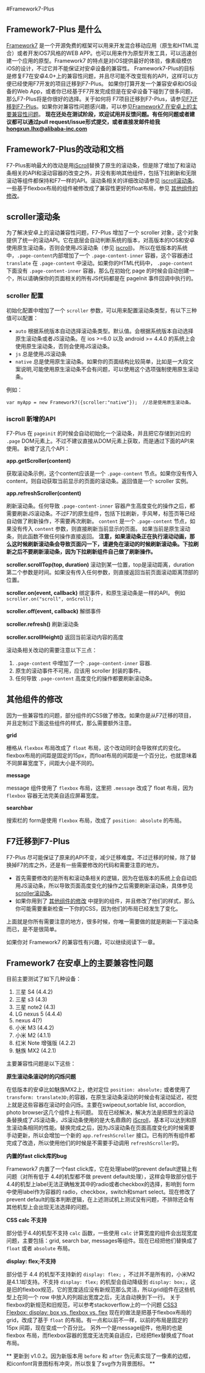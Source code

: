 #Framework7-Plus

## Framework7-Plus 是什么
[Framework7](http://framework7.taobao.org/) 是一个开源免费的框架可以用来开发混合移动应用（原生和HTML混合）或者开发iOS7风格的WEB APP。也可以用来作为原型开发工具，可以迅速创建一个应用的原型。Framework7 的特点是对iOS提供最好的体验，像素级模仿iOS的设计，不过它并不能保证对安卓设备的兼容性。
Framework7-Plus的目标是修复F7在安卓4.0+上的兼容性问题，并且尽可能不改变现有的API，这样可以方便已经使用F7开发的项目迁移到F7-Plus。
如果你打算开发一个兼容安卓和iOS设备的Web App，或者你已经基于F7开发完成但是在安卓设备下碰到了很多问题，那么F7-Plus将是你很好的选择。关于如何将 F7项目迁移到F7-Plus，请参见[F7迁移到F7-Plus](#transfer)。如果你对兼容性问题感兴趣，可以参见[Framework7 在安卓上的主要兼容性问题](#compitable)。
**现在还处在测试阶段，欢迎试用并反馈问题。有任何问题或者建议都可以通过pull request/issue形式提交，或者直接发邮件给我 hongxun.lhx@alibaba-inc.com**

## Framework7-Plus的改动和文档
F7-Plus影响最大的改动是用[iScroll](https://github.com/cubiq/iscroll)替换了原生的滚动条，但是除了增加了和滚动条相关的API和滚动容器的改变之外，并没有影响其他组件，包括下拉刷新和无限滚动等组件都保持和F7一样的API。滚动条相关的详细改动请参见 [iscroll滚动条](#iscroll)。
一些基于flexbox布局的组件被修改成了兼容性更好的float布局，参见 [其他组件的修改](#other-components)。

<a name='iscroll'></a>
## scroller滚动条
为了解决安卓上的滚动兼容性问题，F7-Plus 增加了一个 scroller 对象，这个对象提供了统一的滚动API。它在底层会自动判断系统的版本，对高版本的IOS和安卓使用原生滚动条，否则会使用JS滚动条（参见 [iscroll](https://github.com/cubiq/iscroll))。
所以在低版本的系统中，`.page-content`内部增加了一个 `.page-content-inner` 容器，这个容器通过 `translate` 在 `.page-content` 中滚动。如果你的HTML代码中， `.page-content` 下面没有 `.page-content-inner` 容器，那么在初始化 page 的时候会自动创建一个，所以请确保你的页面相关的所有JS代码都是在 pageInit 事件回调中执行的。

### scroller 配置
初始化配置中增加了一个 `scroller` 参数，可以用来配置滚动条类型，有以下三种值可以配置：

- `auto` 根据系统版本自动选择滚动条类型。默认值。会根据系统版本自动选择原生滚动条或者JS滚动条。在 ios >=6.0 以及 android >= 4.4.0 的系统上会使用原生滚动条，否则会使用JS滚动条。
- `js` 总是使用JS滚动条
- `native` 总是使用原生滚动条。如果你的页面结构比较简单，比如是一大段文案说明,可能使用原生滚动条不会有问题，可以使用这个选项强制使用原生滚动条。

例如：
```
var myApp = new Framework7({scroller:"native"});  //总是使用原生滚动条。
```

### iscroll 新增的API
F7-Plus 在 `pageinit` 的时候会自动初始化一个滚动条，并且把它存储到对应的 `.page` DOM元素上。不过不建议直接从DOM元素上获取，而是通过下面的API来使用。
新增了这几个API：

**app.getScroller(content)**

获取滚动条示例，这个content应该是一个 `.page-content` 节点。如果你没有传入content，则自动获取当前显示的页面的滚动条。返回值是一个 scroller 实例。

**app.refreshScroller(content)**

刷新滚动条。任何导致 `.page-content-inner` 容器产生高度变化的操作之后，都需要刷新JS滚动条。不过F7的原生组件，包括下拉刷新，手风琴，标签页等已经自动做了刷新操作，不需要再次刷新。
`content` 是一个 `.page-content` 节点，如果没有传入 `content` 参数，则直接刷新当前显示的页面。
如果当前是原生滚动条，则此函数不做任何操作直接返回。
**注意，如果滚动条正在执行滚动动画，那么这时候刷新滚动条会导致页面闪一下，请避免在滚动的时候刷新滚动条。下拉刷新之后不要刷新滚动条，因为下拉刷新组件自己做了刷新操作。**

**scroller.scrollTop(top, duration)**
滚动到某一位置，top是滚动距离，duration第二个参数是时间。如果没有传入任何参数，则直接返回当前页面滚动距离顶部的位置。

**scroller.on(event, callback)**
绑定事件，和原生滚动条是一样的API。 
例如 `scroller.on("scroll", onScroll);`

**scroller.off(event, callback)**
解绑事件

**scroller.refresh()**
刷新滚动条


**scroller.scrollHeight()**
返回当前滚动内容的高度

滚动条相关改动的需要注意以下三点：
1. `.page-content` 中增加了一个 `.page-content-inner` 容器.
2. 原生的滚动事件不可用，应该用 scroller 封装的事件。
3. 任何导致 `.page-content` 高度变化的操作都要刷新滚动条。

<a name="other-components"></a>
## 其他组件的修改

因为一些兼容性的问题，部分组件的CSS做了修改。如果你是从F7迁移的项目，并且定制过下面这些组件的样式，那么需要额外注意。

**grid**

栅格从 `flexbox` 布局改成了 `float` 布局，这个改动同时会导致样式的变化。flexbox布局的间距是固定的15px，而float布局的间距是一个百分比，也就意味着不同屏幕宽度下，间距大小是不同的。

**message**

message 组件使用了 `flexbox` 布局，这里把 `.message` 改成了 float 布局，因为 `flexbox` 容器无法完美自适应屏幕宽度。

**searchbar**

搜索栏的 form是使用 `flexbox` 布局，改成了 `position: absolute` 的布局。

<a name='transfer'></a>
## F7迁移到F7-Plus

F7-Plus 尽可能保证了原来的API不变，减少迁移难度。不过迁移的时候，除了替换掉F7的库之外，还是有一些需要修改的代码和需要注意的地方。
- 首先需要修改的是所有和滚动条相关的逻辑，因为在低版本的系统上会自动启用JS滚动条，所以导致页面高度变化的操作之后需要刷新滚动条，具体参见 [scroller滚动条](#iscroll)。
- 如果你用到了 [其他组件的修改](#other-components) 中提到的组件，并且修改了他们的样式，那么你可能需要重新检查一下你的CSS，因为他们的布局已经发生了变化。

上面就是你所有需要注意的地方，很多时候，你唯一需要做的就是刷新一下滚动条而已，是不是很简单。

如果你对 Framework7 的兼容性有兴趣，可以继续阅读下一章。

<a name='compitable'></a>
## Framework7 在安卓上的主要兼容性问题
目前主要测试了如下几种设备：
1. 三星 S4 (4.4.2)
2. 三星 s3 (4.3)
3. 三星 note2 (4.3)
4. LG nexus 5 (4.4.4)
5. nexus 4(?)
6. 小米 M3 (4.4.2)
7. 小米 M2 (4.1.1)
8. 红米 Note 增强版 (4.2.2)
9. 魅族 MX2 (4.2.1)

主要兼容性问题是以下这些：

**原生滚动条滚动时的闪烁问题**

在低版本的安卓比如魅族MX2上，绝对定位 `position: absolute;` 或者使用了 `transform: translate3D;`的容器，在原生滚动条滚动的时候会有滚动延迟，视觉上就是这些容器在滚动时会闪烁。主要在swipeout,sortable list, accordion, photo browser这几个组件上有问题。
现在已经解决，解决方法是把原生的滚动条替换成了JS滚动条，JS滚动条使用的是大名鼎鼎的 [iScroll](https://github.com/cubiq/iscroll)，基本可以达到和原生滚动条相同的性能。替换完成之后，因为JS滚动条在页面高度变化的时候需要手动更新，所以会增加一个新的 `app.refreshScroller` 接口。已有的所有组件都完成了改造，所以使用他们的时候是不需要手动调用 `refreshScroller`的。

**内置的fast click库的bug**

Framework7 内置了一个fast click库，它在处理label的prevent default逻辑上有问题（对所有低于 4.4的机型都不做 prevent default处理），这样会导致部分低于4.4的机型上label无法正确触发其中的radio或者checkbox的选择，影响到 form中使用label作为容器的 radio，checkbox，switch和smart select。现在修改了 prevent default的版本判断逻辑，在上述测试机上测试没有问题，不排除还会有其他机型上会出现无法选择的问题。

**CSS calc 不支持**

部分低于4.4的机型不支持 `calc` 函数，一些使用 `calc` 计算宽度的组件会出现宽度问题，主要包括：grid, search bar, messages等组件。现在已经把他们替换成了 `float` 或者 `absolute` 布局。

**display: flex;不支持**

部分低于 4.4 的机型不支持新的 `display: flex;` ，不过并不是所有的，小米M2是4.1.1却支持。不支持 `display: flex;` 的机型会自动降级到 `display: box;`，这是旧的flexbox规范，它的宽度适应没有新规范那么灵活，所以grid组件在这些机型上在同一个 row 中放入的列超出宽度之后，无法自动换到下一行。
关于flexbox的新规范和旧规范，可以参考stackoverflow上的一个问题 [CSS3 Flexbox: display: box vs. flexbox vs. flex](http://stackoverflow.com/questions/16280040/css3-flexbox-display-box-vs-flexbox-vs-flex)
现在的做法是把基于flexbox布局的grid，改成了基于 `float` 的布局。有一点和以前不一样，以前的布局是固定的15px 间距，现在变成一个百分比。
另外一个是message组件，他用的也是 flexbox 布局，而flexbox容器的宽度无法完美自适应，已经把flex替换成了float布局。

** 更新到 v1.0.2。因为新版本用 `before` 和 `after` 伪元素实现了一像素的边框，和iconfont背景图标有冲突，所以恢复了svg作为背景图标。 **
